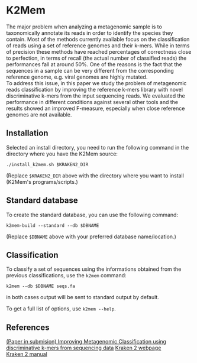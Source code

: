 K2Mem
=====

The major problem when analyzing a metagenomic sample is to taxonomically annotate its reads in order to identify the species they contain.
Most of the methods currently available focus on the classification of reads using a set of reference genomes and their k-mers. While in terms of precision these methods have reached percentages of correctness close to perfection, in terms of recall (the actual number of classified reads) the performances fall at around 50%. 
One of the reasons is the fact that the sequences in a sample can be very different from the corresponding reference genome, e.g. viral genomes are highly mutated.  
To address this issue, in this paper we study the problem of metagenomic reads classification by improving the reference k-mers library with novel discriminative k-mers from the input sequencing reads. We evaluated the performance in different conditions against several other tools and the results showed an improved F-measure, especially when close reference genomes are not available. 

Installation
------------
Selected an install directory, you need to run the following command in the directory where you have the K2Mem source:

    ./install_k2mem.sh $KRAKEN2_DIR

(Replace `$KRAKEN2_DIR` above with the directory where you want to install (K2Mem's programs/scripts.)

Standard database
-----------------
To create the standard database, you can use the following command:

    k2mem-build --standard --db $DBNAME

(Replace `$DBNAME` above with your preferred database name/location.)

Classification
--------------
To classify a set of sequences using the informations obtained from the previous classifications, use the `k2mem` command:

    k2mem --db $DBNAME seqs.fa

in both cases output will be sent to standard output by default.

To get a full list of options, use  `k2mem --help`.

References
----------
[(Paper in submision) Improving Metagenomic Classification using discriminative k-mers from sequencing data]()
[Kraken 2 webpage](https://ccb.jhu.edu/software/kraken2/)  
[Kraken 2 manual](https://ccb.jhu.edu/software/kraken2/index.shtml?t=manual)